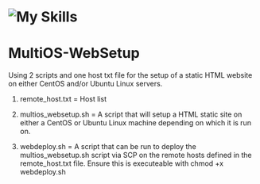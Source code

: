# ![My Skills](https://skillicons.dev/icons?i=bash,linux,html,github) 
# MultiOS-WebSetup

Using 2 scripts and one host txt file for the setup of a static HTML website on either CentOS and/or Ubuntu Linux servers.

1. remote_host.txt = Host list
   
2. multios_websetup.sh =  A script that will setup a HTML static site on either a CentOS or Ubuntu Linux machine depending on which it is run on.
  
3. webdeploy.sh = A script that can be run to deploy the multios_websetup.sh script via SCP on the remote hosts defined in the remote_host.txt file. Ensure this is executeable with chmod +x webdeploy.sh
